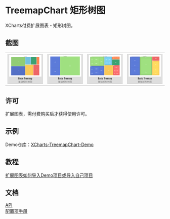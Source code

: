 # TreemapChart 矩形树图

XCharts付费扩展图表 - 矩形树图。

## 截图

<table>
    <tr>
        <td><img src="Documentation~/img/Treemap01.png" alt="Treemap01" /></td>
        <td><img src="Documentation~/img/Treemap02.png" alt="Treemap02" /></td>
        <td><img src="Documentation~/img/Treemap03.png" alt="Treemap03" /></td>
        <td><img src="Documentation~/img/Treemap04.png" alt="Treemap04" /></td>
    </tr>
</table>

## 许可

扩展图表，需付费购买后才获得使用许可。

## 示例

Demo仓库：[XCharts-TreemapChart-Demo](https://github.com/XCharts-Team/XCharts-TreemapChart-Demo)

## 教程

[扩展图表如何导入Demo项目或导入自己项目](https://github.com/XCharts-Team/XCharts-Demo)

## 文档

[API](Documentation~/zh/api.md)  
[配置项手册](Documentation~/zh/configuration.md)  
